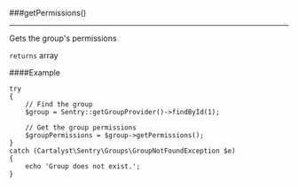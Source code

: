 <a id="getPermissions"></a>
###getPermissions()

----------

Gets the group's permissions

`returns` array

####Example

	try
	{
		// Find the group
		$group = Sentry::getGroupProvider()->findById(1);

		// Get the group permissions
		$groupPermissions = $group->getPermissions();
	}
	catch (Cartalyst\Sentry\Groups\GroupNotFoundException $e)
	{
		echo 'Group does not exist.';
	}
